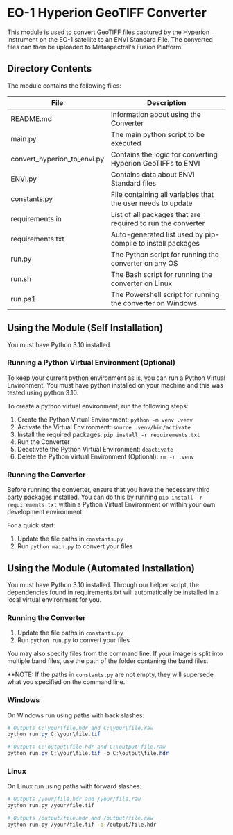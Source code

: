 # EO-1 Hyperion GeoTIFF Converter
This module is used to convert GeoTIFF files captured by the Hyperion instrument on the EO-1 satellite to an ENVI Standard File. The converted files can then be uploaded to Metaspectral's Fusion Platform.

## Directory Contents
The module contains the following files:

| File                             | Description                                                 |
| -------------------------------- |-------------------------------------------------------------|
| README.md                        | Information about using the Converter                       |
| main.py                          | The main python script to be executed                       |
| convert_hyperion_to_envi.py      | Contains the logic for converting Hyperion GeoTIFFs to ENVI |
| ENVI.py                          | Contains data about ENVI Standard files                     |
| constants.py                     | File containing all variables that the user needs to update |
| requirements.in                  | List of all packages that are required to run the converter |
| requirements.txt                 | Auto-generated list used by pip-compile to install packages |
| run.py                           | The Python script for running the converter on any OS       |
| run.sh                           | The Bash script for running the converter on Linux          |
| run.ps1                          | The Powershell script for running the converter on Windows  |


## Using the Module (Self Installation)

You must have Python 3.10 installed.

### Running a Python Virtual Environment (Optional)

To keep your current python environment as is, you can run a Python Virtual Environment. You must have python installed on your machine and this was tested using python 3.10.

To create a python virtual environment, run the following steps:

1. Create the Python Virtual Environment: `python -m venv .venv`
2. Activate the Virtual Environment: `source .venv/bin/activate`
3. Install the required packages: `pip install -r requirements.txt`
4. Run the Converter
5. Deactivate the Python Virtual Environment: `deactivate`
6. Delete the Python Virtual Environment (Optional): `rm -r .venv`


### Running the Converter

Before running the converter, ensure that you have the necessary third party packages installed. You can do this by running `pip install -r requirements.txt` within a Python Virtual Environment or within your own development environment.

For a quick start:
1. Update the file paths in `constants.py`
2. Run `python main.py` to convert your files


## Using the Module (Automated Installation)

You must have Python 3.10 installed. Through our helper script, the dependencies found in requirements.txt will automatically be installed in a local virtual environment for you.

### Running the Converter

1. Update the file paths in `constants.py`
2. Run `python run.py` to convert your files

You may also specify files from the command line.
If your image is split into multiple band files, use the path of the folder contaning the band files.

**NOTE: If the paths in `constants.py` are not empty, they will supersede what you specified on the command line.

### Windows

On Windows run using paths with back slashes:
```powershell
# Outputs C:\your\file.hdr and C:\your\file.raw
python run.py C:\your\file.tif

# Outputs C:\output\file.hdr and C:\output\file.raw
python run.py C:\your\file.tif -o C:\output\file.hdr
```

### Linux

On Linux run using paths with forward slashes:
```bash
# Outputs /your/file.hdr and /your/file.raw
python run.py /your/file.tif

# Outputs /output/file.hdr and /output/file.raw
python run.py /your/file.tif -o /output/file.hdr
```
